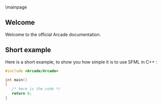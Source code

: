 \mainpage
## Welcome
Welcome to the official Arcade documentation.

## Short example
Here is a short example, to show you how simple it is to use SFML in C++ :

```cpp
#include <Arcade/Arcade>

int main()
{
   /* here is the code */
   return 0;
}
```
